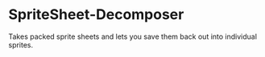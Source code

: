# SpriteSheet-Decomposer
Takes packed sprite sheets and lets you save them back out into individual sprites.
